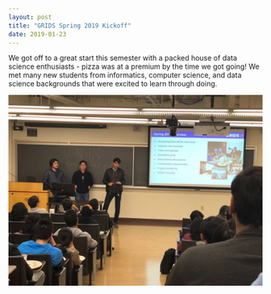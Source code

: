 ```yaml
---
layout: post
title: "GRIDS Spring 2019 Kickoff"
date: 2019-01-23
---
```


We got off to a great start this semester with a packed house of data science enthusiasts - pizza was at a premium by the time we got going! We met many new students from informatics, computer science, and data science backgrounds that were excited to learn through doing.

![alt-text](/assets/img/blog/grids_spring_2019_kickoff.jpg "GRIDS Spring 2019 kickoff")